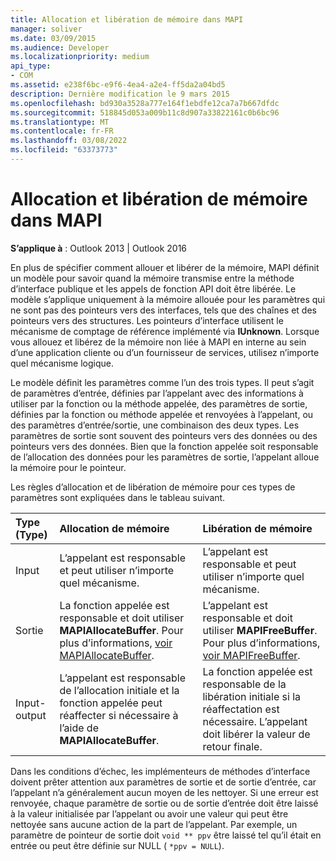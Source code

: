 ```yaml
---
title: Allocation et libération de mémoire dans MAPI
manager: soliver
ms.date: 03/09/2015
ms.audience: Developer
ms.localizationpriority: medium
api_type:
- COM
ms.assetid: e238f6bc-e9f6-4ea4-a2e4-ff5da2a04bd5
description: Dernière modification le 9 mars 2015
ms.openlocfilehash: bd930a3528a777e164f1ebdfe12ca7a7b667dfdc
ms.sourcegitcommit: 518845d053a009b11c8d907a33822161c0b6bc96
ms.translationtype: MT
ms.contentlocale: fr-FR
ms.lasthandoff: 03/08/2022
ms.locfileid: "63373773"
---
```

# <a name="allocating-and-freeing-memory-in-mapi"></a>Allocation et libération de mémoire dans MAPI

**S’applique à** : Outlook 2013 | Outlook 2016
  
En plus de spécifier comment allouer et libérer de la mémoire, MAPI définit un modèle pour savoir quand la mémoire transmise entre la méthode d’interface publique et les appels de fonction API doit être libérée. Le modèle s’applique uniquement à la mémoire allouée pour les paramètres qui ne sont pas des pointeurs vers des interfaces, tels que des chaînes et des pointeurs vers des structures. Les pointeurs d’interface utilisent le mécanisme de comptage de référence implémenté via **IUnknown**. Lorsque vous allouez et libérez de la mémoire non liée à MAPI en interne au sein d’une application cliente ou d’un fournisseur de services, utilisez n’importe quel mécanisme logique.
  
Le modèle définit les paramètres comme l’un des trois types. Il peut s’agit de paramètres d’entrée, définies par l’appelant avec des informations à utiliser par la fonction ou la méthode appelée, des paramètres de sortie, définies par la fonction ou méthode appelée et renvoyées à l’appelant, ou des paramètres d’entrée/sortie, une combinaison des deux types. Les paramètres de sortie sont souvent des pointeurs vers des données ou des pointeurs vers des données. Bien que la fonction appelée soit responsable de l’allocation des données pour les paramètres de sortie, l’appelant alloue la mémoire pour le pointeur.
  
Les règles d’allocation et de libération de mémoire pour ces types de paramètres sont expliquées dans le tableau suivant.
  
|**Type (Type)**|**Allocation de mémoire**|**Libération de mémoire**|
|:-----|:-----|:-----|
|Input  <br/> |L’appelant est responsable et peut utiliser n’importe quel mécanisme. |L’appelant est responsable et peut utiliser n’importe quel mécanisme. |
|Sortie  <br/> |La fonction appelée est responsable et doit utiliser **MAPIAllocateBuffer**. Pour plus d’informations, [voir MAPIAllocateBuffer](mapiallocatebuffer.md). |L’appelant est responsable et doit utiliser **MAPIFreeBuffer**. Pour plus d’informations, [voir MAPIFreeBuffer](mapifreebuffer.md). |
|Input-output  <br/> |L’appelant est responsable de l’allocation initiale et la fonction appelée peut réaffecter si nécessaire à l’aide de **MAPIAllocateBuffer**. |La fonction appelée est responsable de la libération initiale si la réaffectation est nécessaire. L’appelant doit libérer la valeur de retour finale. |

Dans les conditions d’échec, les implémenteurs de méthodes d’interface doivent prêter attention aux paramètres de sortie et de sortie d’entrée, car l’appelant n’a généralement aucun moyen de les nettoyer. Si une erreur est renvoyée, chaque paramètre de sortie ou de sortie d’entrée doit être laissé à la valeur initialisée par l’appelant ou avoir une valeur qui peut être nettoyée sans aucune action de la part de l’appelant. Par exemple, un paramètre de pointeur de sortie doit `void ** ppv` être laissé tel qu’il était en entrée ou peut être définie sur NULL ( `*ppv = NULL`).
  